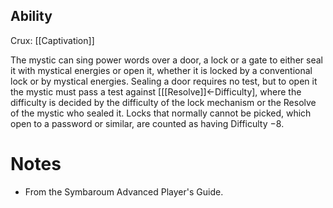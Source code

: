 ## Ability
Crux: [[Captivation]]

The mystic can sing power words over a door, a lock or a gate to either seal it with mystical energies or open it, whether it is locked by a conventional lock or by mystical energies. Sealing a door requires no test, but to open it the mystic must pass a test against \[[[Resolve]]←Difficulty\], where the difficulty is decided by the difficulty of the lock mechanism or the Resolve of the mystic who sealed it. Locks that normally cannot be picked, which open to a password or similar, are counted as having Difficulty −8.
# Notes
* From the Symbaroum Advanced Player's Guide.
